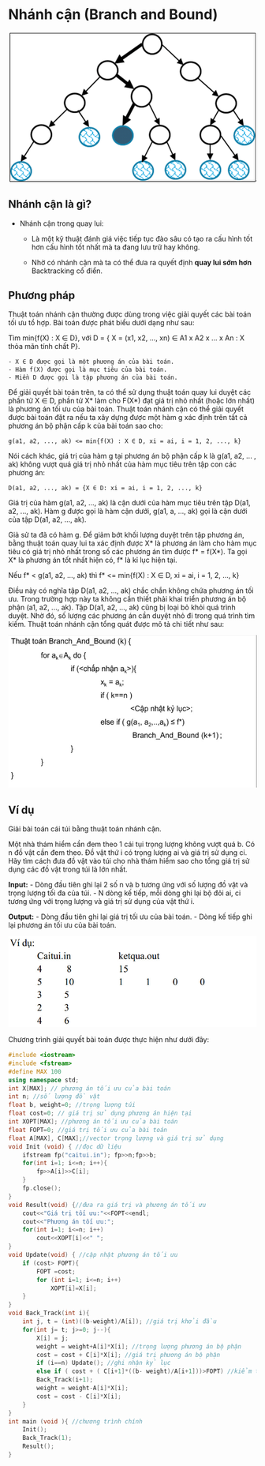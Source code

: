 # Nhánh cận (Branch and Bound)

![Ảnh mô tả](/image/10022022.png)

## Nhánh cận là gì?

- Nhánh cận trong quay lui:
	- Là một kỹ thuật đánh giá việc tiếp tục đào sâu có tạo ra cấu hình tốt hơn cấu hình tốt nhất mà ta đang lưu trữ hay không.

	- Nhờ có nhánh cận mà ta có thể đưa ra quyết định **quay lui sớm hơn** Backtracking cổ điển.

## Phương pháp

Thuật toán nhánh cận thường được dùng trong việc giải quyết các bài toán tối ưu tổ hợp. Bài toán được phát biểu dưới dạng như sau:

Tìm min{f(X) : X ∈ D}, với D = { X = (x1, x2, ..., xn) ∈ A1 x A2 x ... x An : X thỏa mãn tính chất P}.

	- X ∈ D được gọi là một phương án của bài toán.
	- Hàm f(X) được gọi là mục tiêu của bài toán.
	- Miền D được gọi là tập phương án của bài toán.


Để giải quyết bài toán trên, ta có thể sử dụng thuật toán quay lui duyệt các phần tử X ∈ D, phần tử X* làm cho F(X*) đạt giá trị nhỏ nhất (hoặc lớn nhất) là phương án tối ưu của bài toán. Thuật toán nhánh cận có thể giải quyết được bài toán đặt ra nếu ta xây dựng được một hàm g xác định trên tất cả phương án bộ phận cấp k của bài toán sao cho:

	g(a1, a2, ..., ak) <= min{f(X) : X ∈ D, xi = ai, i = 1, 2, ..., k}


Nói cách khác, giá trị của hàm g tại phương án bộ phận cấp k là g(a1, a2, ... , ak) không vượt quá giá trị nhỏ nhất của hàm mục tiêu trên tập con các phương án:

	D(a1, a2, ..., ak) = {X ∈ D: xi = ai, i = 1, 2, ..., k}

Giá trị của hàm g(a1, a2, ..., ak) là cận dưới của hàm mục tiêu trên tập D(a1, a2, ..., ak). Hàm g được gọi là hàm cận dưới, g(a1, a, ..., ak) gọi là cận dưới của tập D(a1, a2, ..., ak).

Giả sử ta đã có hàm g. Để giảm bớt khối lượng duyệt trên tập phương án, bằng thuật toán quay lui ta xác định được X* là phương án làm cho hàm mục tiêu có giá trị nhỏ nhất trong số các phương án tìm được f* = f(X*). Ta gọi X* là phương án tốt nhất hiện có, f* là kỉ lục hiện tại.

Nếu f* < g(a1, a2, ..., ak) thì f* <= min{f(X) : X ∈ D, xi = ai, i = 1, 2, ..., k}

Điều này có nghĩa tập D(a1, a2, ..., ak) chắc chắn không chứa phương án tối ưu. Trong trường hợp này ta không cần thiết phải khai triển phương án bộ phận (a1, a2, ..., ak). Tập D(a1, a2, ..., ak) cũng bị loại bỏ khỏi quá trình duyệt. Nhờ đó, số lượng các phương án cần duyệt nhỏ đi trong quá trình tìm kiếm. Thuật toán nhánh cận tổng quát được mô tả chi tiết như sau:


![Ảnh mô tả](/image/branchandbound.jpg)


## Ví dụ

Giải bài toán cái túi bằng thuật toán nhánh cận.

Một nhà thám hiểm cần đem theo 1 cái tụi trọng lượng không vượt quá b. Có n đồ vật cần đem theo. Đồ vật thứ i có trọng lượng ai và giá trị sử dụng ci. Hãy tìm cách đưa đồ vật vào túi cho nhà thám hiểm sao cho tổng giá trị sử dụng các đồ vật trong túi là lớn nhất.

**Input:**
	- Dòng đầu tiên ghi lại 2 số n và b tương ứng với số lượng đồ vật và trọng lượng tối đa của túi.
	- N dòng kế tiếp, mỗi dòng ghi lại bộ đôi ai, ci tương ứng với trọng lượng và giá trị sử dụng của vật thứ i.

**Output:** 
	- Dòng đầu tiên ghi lại giá trị tối ưu của bài toán.
	- Dòng kế tiếp ghi lại phương án tối ưu của bài toán.

![Ảnh mô tả](/image/caitui.png)

Chương trình giải quyết bài toán được thực hiện như dưới đây:

```c++
#include <iostream>
#include <fstream>
#define MAX 100
using namespace std;
int X[MAX]; // phương án tối ưu của bài toán
int n; //số lượng đồ vật
float b, weight=0; //trọng lượng túi
float cost=0; // giá trị sử dụng phương án hiện tại
int XOPT[MAX]; //phương án tối ưu của bài toán
float FOPT=0; //giá trị tối ưu của bài toán
float A[MAX], C[MAX];//vector trọng lượng và giá trị sử dụng
void Init (void) { //đọc dữ liệu
	ifstream fp("caitui.in"); fp>>n;fp>>b;
	for(int i=1; i<=n; i++){
		fp>>A[i]>>C[i];
	}
	fp.close();
}
void Result(void) {//đưa ra giá trị và phương án tối ưu
	cout<<"Giá trị tối ưu:"<<FOPT<<endl;
	cout<<"Phương án tối ưu:";
	for(int i=1; i<=n; i++)
		cout<<XOPT[i]<<" ";
}
void Update(void) { //cập nhật phương án tối ưu
	if (cost> FOPT){
		FOPT =cost;
		for (int i=1; i<=n; i++)
			XOPT[i]=X[i];
	}
}
void Back_Track(int i){
	int j, t = (int)((b-weight)/A[i]); //giá trị khởi đầu
	for(int j= t; j>=0; j--){
		X[i] = j;
		weight = weight+A[i]*X[i]; //trọng lượng phương án bộ phận
		cost = cost + C[i]*X[i]; //giá trị phương án bộ phận
		if (i==n) Update(); //ghi nhận kỷ lục
		else if ( cost + ( C[i+1]*((b- weight)/A[i+1]))>FOPT) //kiểm tra cận
		Back_Track(i+1);
		weight = weight-A[i]*X[i];
		cost = cost - C[i]*X[i];
	}
}
int main (void ){ //chương trình chính
	Init();
	Back_Track(1);
	Result();
}
```